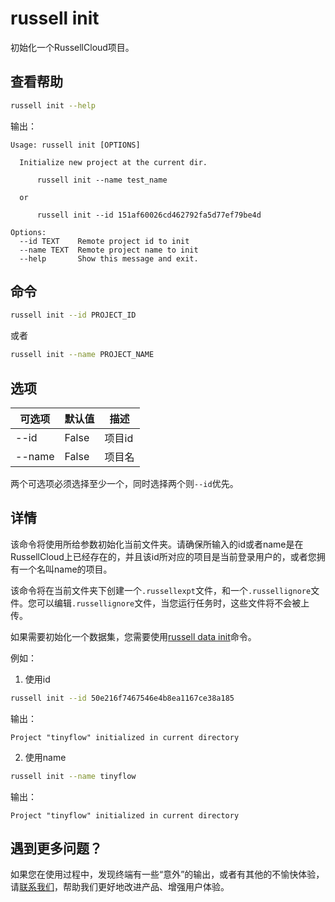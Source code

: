# russell init
初始化一个RussellCloud项目。

## 查看帮助

```bash
russell init --help
```
输出：
```
Usage: russell init [OPTIONS]

  Initialize new project at the current dir.

      russell init --name test_name

  or

      russell init --id 151af60026cd462792fa5d77ef79be4d

Options:
  --id TEXT    Remote project id to init
  --name TEXT  Remote project name to init
  --help       Show this message and exit.
```

## 命令
```bash
russell init --id PROJECT_ID
```
或者
```bash
russell init --name PROJECT_NAME
```

## 选项

|可选项|默认值|描述|
|---|---|---|
|--id|False|项目id|
|--name|False|项目名|

两个可选项必须选择至少一个，同时选择两个则`--id`优先。


## 详情
该命令将使用所给参数初始化当前文件夹。请确保所输入的id或者name是在RussellCloud上已经存在的，并且该id所对应的项目是当前登录用户的，或者您拥有一个名叫name的项目。

该命令将在当前文件夹下创建一个`.russellexpt`文件，和一个`.russellignore`文件。您可以编辑`.russellignore`文件，当您运行任务时，这些文件将不会被上传。

如果需要初始化一个数据集，您需要使用[russell data init](/cli/data.md)命令。

例如：
1. 使用id
```bash
russell init --id 50e216f7467546e4b8ea1167ce38a185
```
输出：
```
Project "tinyflow" initialized in current directory
```

2. 使用name
```bash
russell init --name tinyflow
```
输出：
```
Project "tinyflow" initialized in current directory
```

## 遇到更多问题？

如果您在使用过程中，发现终端有一些“意外”的输出，或者有其他的不愉快体验，请[联系我们](/contact-us.md)，帮助我们更好地改进产品、增强用户体验。

